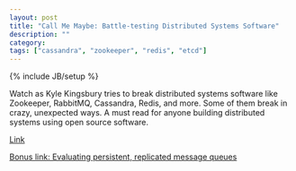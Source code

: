 ```yaml
---
layout: post
title: "Call Me Maybe: Battle-testing Distributed Systems Software"
description: ""
category: 
tags: ["cassandra", "zookeeper", "redis", "etcd"]
---
```

{% include JB/setup %}

Watch as Kyle Kingsbury tries to break distributed systems software like Zookeeper, RabbitMQ, Cassandra, Redis, and more.  Some of them break in crazy, unexpected ways.  A must read for anyone building distributed systems using open source software.

[Link](https://www.google.com/#q=site:http:%2F%2Faphyr.com+%22call+me+maybe%22)

[Bonus link: Evaluating persistent, replicated message queues](http://www.warski.org/blog/2014/07/evaluating-persistent-replicated-message-queues/)